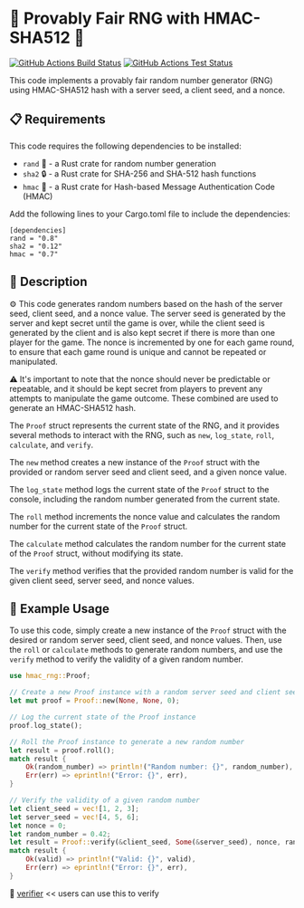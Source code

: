 🎲 Provably Fair RNG with HMAC-SHA512 🎲
===========================================================================
[![GitHub Actions Build Status](https://github.com/tla020/rust-proof-fair/actions/workflows/build.yml/badge.svg)](https://github.com/tla020/rust-proof-fair/actions)
[![GitHub Actions Test Status](https://github.com/tla020/rust-proof-fair/actions/workflows/test.yml/badge.svg)](https://github.com/tla020/rust-proof-fair/actions)

This code implements a provably fair random number generator (RNG) using HMAC-SHA512 hash with a server seed, a client seed, and a nonce.

📋 Requirements
------------

This code requires the following dependencies to be installed:

* `rand` 🎲 \- a Rust crate for random number generation
* `sha2` 🔒 \- a Rust crate for SHA-256 and SHA-512 hash functions
* `hmac` 🔐 \- a Rust crate for Hash-based Message Authentication Code (HMAC)

Add the following lines to your Cargo.toml file to include the dependencies:

```
[dependencies]
rand = "0.8"
sha2 = "0.12"
hmac = "0.7"
```

📝 Description
-----------

⚙️ This code generates random numbers based on the hash of the server seed, client seed, and a nonce value. The server seed is generated by the server and kept secret until the game is over, while the client seed is generated by the client and is also kept secret if there is more than one player for the game. The nonce is incremented by one for each game round, to ensure that each game round is unique and cannot be repeated or manipulated.

⚠️ It's important to note that the nonce should never be predictable or repeatable, and it should be kept secret from players to prevent any attempts to manipulate the game outcome. These combined are used to generate an HMAC-SHA512 hash.

The `Proof` struct represents the current state of the RNG, and it provides several methods to interact with the RNG, such as `new`, `log_state`, `roll`, `calculate`, and `verify`.

The `new` method creates a new instance of the `Proof` struct with the provided or random server seed and client seed, and a given nonce value.

The `log_state` method logs the current state of the `Proof` struct to the console, including the random number generated from the current state.

The `roll` method increments the nonce value and calculates the random number for the current state of the `Proof` struct.

The `calculate` method calculates the random number for the current state of the `Proof` struct, without modifying its state.

The `verify` method verifies that the provided random number is valid for the given client seed, server seed, and nonce values.

🚀 Example Usage
-----

To use this code, simply create a new instance of the `Proof` struct with the desired or random server seed, client seed, and nonce values. Then, use the `roll` or `calculate` methods to generate random numbers, and use the `verify` method to verify the validity of a given random number.


```rust
use hmac_rng::Proof;

// Create a new Proof instance with a random server seed and client seed, and a nonce value of 0
let mut proof = Proof::new(None, None, 0);

// Log the current state of the Proof instance
proof.log_state();

// Roll the Proof instance to generate a new random number
let result = proof.roll();
match result {
    Ok(random_number) => println!("Random number: {}", random_number),
    Err(err) => eprintln!("Error: {}", err),
}

// Verify the validity of a given random number
let client_seed = vec![1, 2, 3];
let server_seed = vec![4, 5, 6];
let nonce = 0;
let random_number = 0.42;
let result = Proof::verify(&client_seed, Some(&server_seed), nonce, random_number);
match result {
    Ok(valid) => println!("Valid: {}", valid),
    Err(err) => eprintln!("Error: {}", err),
}
```

🔗 [verifier](https://dicesites.com/primedice/verifier) << users can use this to verify
